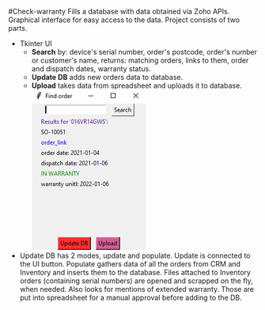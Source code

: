 #Check-warranty
Fills a database with data obtained via Zoho APIs. Graphical interface for easy access to the data. Project consists of two parts.<br> 
* Tkinter UI
    * **Search** by: device's serial number, order's postcode, order's number or customer's name, returns: matching orders, links to them, order and dispatch dates, warranty status. <br>
    * **Update DB** adds new orders data to database. <br>
    * **Upload** takes data from spreadsheet and uploads it to database. <br>
  ![ui_screenshot](ui.PNG)
* Update DB has 2 modes, update and populate. Update is connected to the UI button. Populate gathers data of all the orders from CRM and Inventory and inserts them to the database. Files attached to Inventory orders (containing serial numbers) are opened and scrapped on the fly, when needed. Also looks for mentions of extended warranty. Those are put into spreadsheet for a manual approval before adding to the DB.
